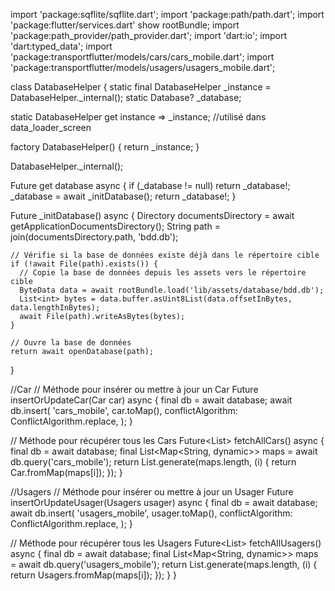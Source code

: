 import 'package:sqflite/sqflite.dart';
import 'package:path/path.dart';
import 'package:flutter/services.dart' show rootBundle;
import 'package:path_provider/path_provider.dart';
import 'dart:io';
import 'dart:typed_data';
import 'package:transportflutter/models/cars/cars_mobile.dart';
import 'package:transportflutter/models/usagers/usagers_mobile.dart';

class DatabaseHelper {
  static final DatabaseHelper _instance = DatabaseHelper._internal();
  static Database? _database;

  static DatabaseHelper get instance => _instance; //utilisé dans data_loader_screen

  factory DatabaseHelper() {
    return _instance;
  }

  DatabaseHelper._internal();

  Future<Database> get database async {
    if (_database != null) return _database!;
    _database = await _initDatabase();
    return _database!;
  }

  Future<Database> _initDatabase() async {
    Directory documentsDirectory = await getApplicationDocumentsDirectory();
    String path = join(documentsDirectory.path, 'bdd.db');

    // Vérifie si la base de données existe déjà dans le répertoire cible
    if (!await File(path).exists()) {
      // Copie la base de données depuis les assets vers le répertoire cible
      ByteData data = await rootBundle.load('lib/assets/database/bdd.db');
      List<int> bytes = data.buffer.asUint8List(data.offsetInBytes, data.lengthInBytes);
      await File(path).writeAsBytes(bytes);
    }

    // Ouvre la base de données
    return await openDatabase(path);
  }

//Car
  // Méthode pour insérer ou mettre à jour un Car
  Future<void> insertOrUpdateCar(Car car) async {
    final db = await database;
    await db.insert(
      'cars_mobile',
      car.toMap(),
      conflictAlgorithm: ConflictAlgorithm.replace,
    );
  }

  // Méthode pour récupérer tous les Cars
  Future<List<Car>> fetchAllCars() async {
    final db = await database;
    final List<Map<String, dynamic>> maps = await db.query('cars_mobile');
    return List.generate(maps.length, (i) {
      return Car.fromMap(maps[i]);
    });
  }


//Usagers
  // Méthode pour insérer ou mettre à jour un Usager
  Future<void> insertOrUpdateUsager(Usagers usager) async {
    final db = await database;
    await db.insert(
      'usagers_mobile',
      usager.toMap(),
      conflictAlgorithm: ConflictAlgorithm.replace,
    );
  }

  // Méthode pour récupérer tous les Usagers
  Future<List<Usagers>> fetchAllUsagers() async {
    final db = await database;
    final List<Map<String, dynamic>> maps = await db.query('usagers_mobile');
    return List.generate(maps.length, (i) {
      return Usagers.fromMap(maps[i]);
    });
  }
}
